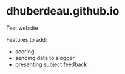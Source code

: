 # dhuberdeau.github.io
Test website

Features to add:
- scoring
- sending data to slogger
- presenting subject feedback
